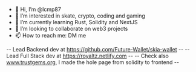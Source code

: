 - 👋 Hi, I’m @lcmp87
- 👀 I’m interested in skate, crypto, coding and gaming
- 🌱 I’m currently learning Rust, Solidity and NextJS
- 💞️ I’m looking to collaborate on web3 projects
- 📫 How to reach me: DM me

-- Lead Backend dev at https://github.com/Future-Wallet/skia-wallet --
-- Lead Full Stack dev at https://royaltz.netlify.com --
-- Check also www.trustgems.org, I made the hole page from solidity to frontend --

<!---
Luiscmogrovejo/Luiscmogrovejo is a ✨ special ✨ repository because its `README.md` (this file) appears on your GitHub profile.
You can click the Preview link to take a look at your changes.
--->

